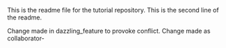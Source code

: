 This is the readme file for the tutorial repository.
This is the second line of the readme.

Change made in dazzling_feature to provoke conflict.
Change made as collaborator-
